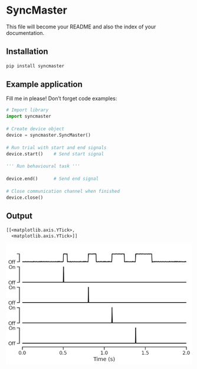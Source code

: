 SyncMaster
================

<!-- WARNING: THIS FILE WAS AUTOGENERATED! DO NOT EDIT! -->

This file will become your README and also the index of your
documentation.

## Installation

``` sh
pip install syncmaster
```

## Example application

Fill me in please! Don’t forget code examples:

``` python
# Import library
import syncmaster

# Create device object
device = syncmaster.SyncMaster()

# Run trial with start and end signals
device.start()    # Send start signal

''' Run behavioural task '''

device.end()      # Send end signal

# Close communication channel when finished
device.close()
```

## Output

    [[<matplotlib.axis.YTick>,
      <matplotlib.axis.YTick>]]

![](index_files/figure-commonmark/cell-3-output-2.png)
